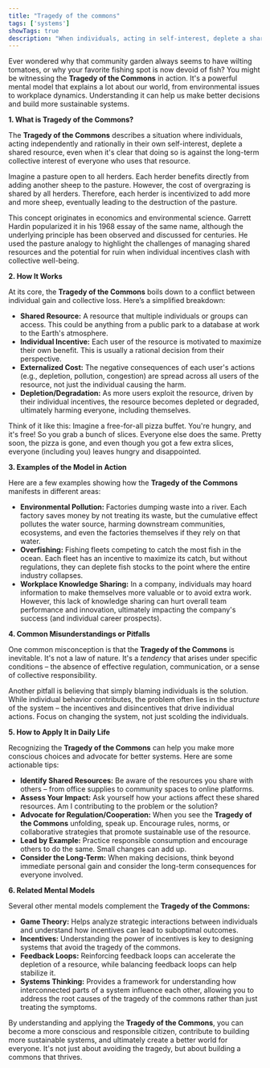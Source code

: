 ```yaml
---
title: "Tragedy of the commons"
tags: ['systems']
showTags: true
description: "When individuals, acting in self-interest, deplete a shared resource, harming the collective interest of all users."
---
```



Ever wondered why that community garden always seems to have wilting tomatoes, or why your favorite fishing spot is now devoid of fish? You might be witnessing the **Tragedy of the Commons** in action. It's a powerful mental model that explains a lot about our world, from environmental issues to workplace dynamics. Understanding it can help us make better decisions and build more sustainable systems.

**1. What is Tragedy of the Commons?**

The **Tragedy of the Commons** describes a situation where individuals, acting independently and rationally in their own self-interest, deplete a shared resource, even when it's clear that doing so is against the long-term collective interest of everyone who uses that resource.

Imagine a pasture open to all herders. Each herder benefits directly from adding another sheep to the pasture. However, the cost of overgrazing is shared by all herders. Therefore, each herder is incentivized to add more and more sheep, eventually leading to the destruction of the pasture.

This concept originates in economics and environmental science. Garrett Hardin popularized it in his 1968 essay of the same name, although the underlying principle has been observed and discussed for centuries. He used the pasture analogy to highlight the challenges of managing shared resources and the potential for ruin when individual incentives clash with collective well-being.

**2. How It Works**

At its core, the **Tragedy of the Commons** boils down to a conflict between individual gain and collective loss. Here’s a simplified breakdown:

*   **Shared Resource:** A resource that multiple individuals or groups can access. This could be anything from a public park to a database at work to the Earth's atmosphere.
*   **Individual Incentive:** Each user of the resource is motivated to maximize their own benefit. This is usually a rational decision from their perspective.
*   **Externalized Cost:** The negative consequences of each user's actions (e.g., depletion, pollution, congestion) are spread across all users of the resource, not just the individual causing the harm.
*   **Depletion/Degradation:** As more users exploit the resource, driven by their individual incentives, the resource becomes depleted or degraded, ultimately harming everyone, including themselves.

Think of it like this: Imagine a free-for-all pizza buffet. You're hungry, and it's free! So you grab a bunch of slices. Everyone else does the same. Pretty soon, the pizza is gone, and even though you got a few extra slices, everyone (including you) leaves hungry and disappointed.

**3. Examples of the Model in Action**

Here are a few examples showing how the **Tragedy of the Commons** manifests in different areas:

*   **Environmental Pollution:** Factories dumping waste into a river. Each factory saves money by not treating its waste, but the cumulative effect pollutes the water source, harming downstream communities, ecosystems, and even the factories themselves if they rely on that water.
*   **Overfishing:** Fishing fleets competing to catch the most fish in the ocean. Each fleet has an incentive to maximize its catch, but without regulations, they can deplete fish stocks to the point where the entire industry collapses.
*   **Workplace Knowledge Sharing:** In a company, individuals may hoard information to make themselves more valuable or to avoid extra work. However, this lack of knowledge sharing can hurt overall team performance and innovation, ultimately impacting the company's success (and individual career prospects).

**4. Common Misunderstandings or Pitfalls**

One common misconception is that the **Tragedy of the Commons** is inevitable. It's not a law of nature. It's a *tendency* that arises under specific conditions – the absence of effective regulation, communication, or a sense of collective responsibility.

Another pitfall is believing that simply blaming individuals is the solution. While individual behavior contributes, the problem often lies in the *structure* of the system – the incentives and disincentives that drive individual actions. Focus on changing the system, not just scolding the individuals.

**5. How to Apply It in Daily Life**

Recognizing the **Tragedy of the Commons** can help you make more conscious choices and advocate for better systems. Here are some actionable tips:

*   **Identify Shared Resources:** Be aware of the resources you share with others – from office supplies to community spaces to online platforms.
*   **Assess Your Impact:** Ask yourself how your actions affect these shared resources. Am I contributing to the problem or the solution?
*   **Advocate for Regulation/Cooperation:** When you see the **Tragedy of the Commons** unfolding, speak up. Encourage rules, norms, or collaborative strategies that promote sustainable use of the resource.
*   **Lead by Example:** Practice responsible consumption and encourage others to do the same. Small changes can add up.
*   **Consider the Long-Term:** When making decisions, think beyond immediate personal gain and consider the long-term consequences for everyone involved.

**6. Related Mental Models**

Several other mental models complement the **Tragedy of the Commons:**

*   **Game Theory:** Helps analyze strategic interactions between individuals and understand how incentives can lead to suboptimal outcomes.
*   **Incentives:** Understanding the power of incentives is key to designing systems that avoid the tragedy of the commons.
*   **Feedback Loops:** Reinforcing feedback loops can accelerate the depletion of a resource, while balancing feedback loops can help stabilize it.
*   **Systems Thinking:** Provides a framework for understanding how interconnected parts of a system influence each other, allowing you to address the root causes of the tragedy of the commons rather than just treating the symptoms.

By understanding and applying the **Tragedy of the Commons**, you can become a more conscious and responsible citizen, contribute to building more sustainable systems, and ultimately create a better world for everyone. It's not just about avoiding the tragedy, but about building a commons that thrives.


